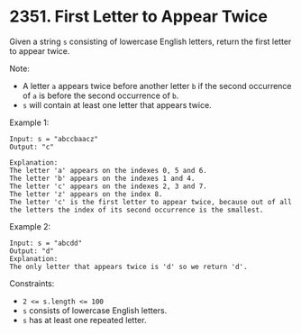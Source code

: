 # 2351. First Letter to Appear Twice

Given a string `s` consisting of lowercase English letters, return the first letter to appear twice.

Note:
- A letter `a` appears twice before another letter `b` if the second occurrence of `a` is before the second occurrence of `b`.
- `s` will contain at least one letter that appears twice.

Example 1:

    Input: s = "abccbaacz"
    Output: "c"

    Explanation:
    The letter 'a' appears on the indexes 0, 5 and 6.
    The letter 'b' appears on the indexes 1 and 4.
    The letter 'c' appears on the indexes 2, 3 and 7.
    The letter 'z' appears on the index 8.
    The letter 'c' is the first letter to appear twice, because out of all the letters the index of its second occurrence is the smallest.

Example 2:

    Input: s = "abcdd"
    Output: "d"
    Explanation:
    The only letter that appears twice is 'd' so we return 'd'.


Constraints:
- `2 <= s.length <= 100`
- `s` consists of lowercase English letters.
- `s` has at least one repeated letter.